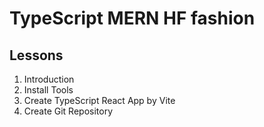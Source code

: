 # TypeScript MERN HF fashion

## Lessons

1. Introduction
2. Install Tools
3. Create TypeScript React App by Vite
4. Create Git Repository
